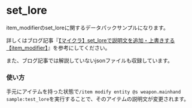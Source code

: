 # set_lore
item_modifierのset_loreに関するデータパックサンプルになります。

詳しくはブログ記事『[【マイクラ】set_loreで説明文を追加・上書きする【item_modifier】](https://natsumake.com/set_lore/)』を参考にしてください。

また、ブログ記事では解説していないjsonファイルも収録しています。

<h3>使い方</h3>

手元にアイテムを持った状態で```/item modify entity @s weapon.mainhand sample:test_lore```を実行することで、そのアイテムの説明文が変更されます。

